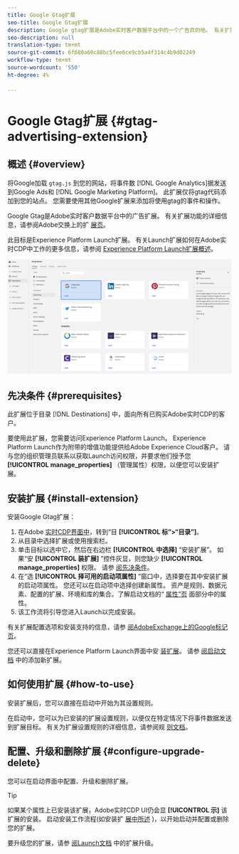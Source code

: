 ```yaml
---
title: Google Gtag扩展
seo-title: Google Gtag扩展
description: Google gtag扩展是Adobe实时客户数据平台中的一个广告目的地。 有关扩展功能的详细信息，请参阅AdobeExchange上的扩展页。
seo-description: null
translation-type: tm+mt
source-git-commit: 6f680a60c88bc5fee6ce9cb5a4f314c4b9d02249
workflow-type: tm+mt
source-wordcount: '550'
ht-degree: 4%

---
```



# Google Gtag扩展 {#gtag-advertising-extension}

## 概述 {#overview}

将Google加载 `gtag.js` 到您的网站，将事件数 [!DNL Google Analytics]据发送到Google Ads和 [!DNL Google Marketing Platform]。 此扩展仅将gtag代码添加到您的站点。 您需要使用其他Google扩展来添加将使用gtag的事件和操作。

Google Gtag是Adobe实时客户数据平台中的广告扩展。 有关扩展功能的详细信息，请参阅Adobe交换上的扩 [展页](https://exchange.adobe.com/experiencecloud.details.102805.google-gtag.html)。

此目标是Experience Platform Launch扩展。 有关Launch扩展如何在Adobe实时CDP中工作的更多信息，请参阅 [Experience Platform Launch扩展概述](/help/rtcdp/destinations/experience-platform-launch-extensions.md)。

![Google Gtag扩展](/help/rtcdp/destinations/assets/gtag-advertising-extension.png)

## 先决条件 {#prerequisites}

此扩展位于目录 [!DNL Destinations] 中，面向所有已购买Adobe实时CDP的客户。

要使用此扩展，您需要访问Experience Platform Launch。 Experience Platform Launch作为附带的增值功能提供给Adobe Experience Cloud客户。 请与您的组织管理员联系以获取Launch访问权限，并要求他们授予您 **[!UICONTROL manage_properties]** （管理属性）权限，以便您可以安装扩展。

## 安装扩展 {#install-extension}

安装Google Gtag扩展：

1. 在Adobe [实时CDP界面中](http://platform.adobe.com/)，转到“目 **[!UICONTROL 标”>“目录”]**。
2. 从目录中选择扩展或使用搜索栏。
3. 单击目标以选中它，然后在右边栏 **[!UICONTROL 中选择]** “安装扩展”。 如果“安 **[!UICONTROL 装扩展]** ”控件灰显，则您缺少 **[!UICONTROL manage_properties]** 权限。 请参 [阅先决条件](#prerequisites)。
4. 在“选 **[!UICONTROL 择可用的启动项属性]** ”窗口中，选择要在其中安装扩展的启动项属性。 您还可以在启动项中选择创建新属性。 资产是规则、数据元素、配置的扩展、环境和库的集合。了解启动文档的“ [属性”页](https://docs.adobe.com/content/help/en/launch/using/reference/admin/companies-and-properties.html#properties-page) 面部分中的属性。
5. 该工作流将引导您进入Launch以完成安装。

有关扩展配置选项和安装支持的信息，请参 [阅AdobeExchange上的Google标记页](https://exchange.adobe.com/experiencecloud.details.102805.google-gtag.html)。

您还可以直接在Experience Platform Launch界面中安 [装扩展](https://launch.adobe.com/)。 请参 [阅启动文档](https://docs.adobe.com/content/help/en/launch/using/reference/manage-resources/extensions/overview.html#add-a-new-extension) 中的添加新扩展。


## 如何使用扩展 {#how-to-use}

安装扩展后，您可以直接在启动中开始为其设置规则。

在启动中，您可以为已安装的扩展设置规则，以便仅在特定情况下将事件数据发送到扩展目标。 有关为扩展设置规则的详细信息，请参阅规 [则文档](https://docs.adobe.com/help/zh-Hans/launch/using/reference/manage-resources/rules.html)。

## 配置、升级和删除扩展 {#configure-upgrade-delete}

您可以在启动界面中配置、升级和删除扩展。

>[!TIP]
>
>如果某个属性上已安装该扩展，Adobe实时CDP UI仍会显 **[!UICONTROL 示]** 该扩展的安装。 启动安装工作流程(如安装扩 [展中所述](#install-extension) )，以开始启动并配置或删除您的扩展。

要升级您的扩展，请参 [阅Launch文档](https://docs.adobe.com/content/help/en/launch/using/reference/manage-resources/extensions/extension-upgrade.html) 中的扩展升级。
